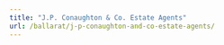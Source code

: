 ```yaml
---
title: "J.P. Conaughton & Co. Estate Agents"
url: /ballarat/j-p-conaughton-and-co-estate-agents/
---
```

